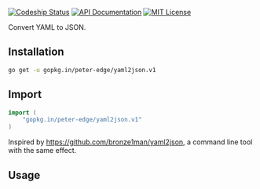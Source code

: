 [![Codeship Status](http://img.shields.io/codeship/34b974b0-6dfa-0132-51b4-66f2bf861e14/master.svg?style=flat-square)](https://codeship.com/projects/57533)
[![API Documentation](http://img.shields.io/badge/api-Godoc-blue.svg?style=flat-square)](https://godoc.org/github.com/peter-edge/yaml2json)
[![MIT License](http://img.shields.io/badge/license-MIT-blue.svg?style=flat-square)](https://github.com/peter-edge/yaml2json/blob/master/LICENSE)

Convert YAML to JSON.

## Installation
```bash
go get -u gopkg.in/peter-edge/yaml2json.v1
```

## Import
```go
import (
    "gopkg.in/peter-edge/yaml2json.v1"
)
```

Inspired by https://github.com/bronze1man/yaml2json, a command line tool with
the same effect.

## Usage

